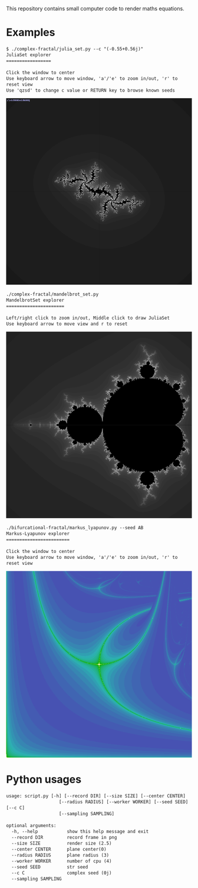 This repository contains small computer code to render maths equations.

# Examples
```shell
$ ./complex-fractal/julia_set.py --c "(-0.55+0.56j)"
JuliaSet explorer
=================

Click the window to center
Use keyboard arrow to move window, 'a'/'e' to zoom in/out, 'r' to reset view
Use 'qzsd' to change c value or RETURN key to browse known seeds
```
![-0.55+0.56j](render/fractal_julia_set-55.png)

```shell
./complex-fractal/mandelbrot_set.py
MandelbrotSet explorer
======================

Left/right click to zoom in/out, Middle click to draw JuliaSet
Use keyboard arrow to move view and r to reset
```
![mandelbrot set](render/fractal_mandelbrot_set.png)

```shell
./bifurcational-fractal/markus_lyapunov.py --seed AB
Markus-Lyapunov explorer
========================

Click the window to center
Use keyboard arrow to move window, 'a'/'e' to zoom in/out, 'r' to reset view
```
![AB](render/fractal_markus_lyapunov-AB.png)

# Python usages
```shell
usage: script.py [-h] [--record DIR] [--size SIZE] [--center CENTER]
                    [--radius RADIUS] [--worker WORKER] [--seed SEED] [--c C]
                    [--sampling SAMPLING]

optional arguments:
  -h, --help           show this help message and exit
  --record DIR         record frame in png
  --size SIZE          render size (2.5)
  --center CENTER      plane center(0)
  --radius RADIUS      plane radius (3)
  --worker WORKER      number of cpu (4)
  --seed SEED          str seed
  --c C                complex seed (0j)
  --sampling SAMPLING
```
